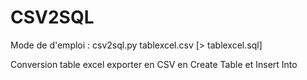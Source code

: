 # CSV2SQL

Mode de d'emploi : <nl>
  csv2sql.py tablexcel.csv [> tablexcel.sql]

Conversion table excel exporter en CSV en Create Table et Insert Into
